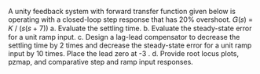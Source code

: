 A unity feedback system with forward transfer function given below is operating with a closed-loop step response that has 20% overshoot. 
𝐺(𝑠) = 𝐾 / (𝑠(𝑠 + 7))
a. Evaluate the settling time.
b. Evaluate the steady-state error for a unit ramp input.
c. Design a lag-lead compensator to decrease the settling time by 2 times and decrease the steady-state error for a unit ramp input by 10 times. Place the lead zero at -3 .
d. Provide root locus plots, pzmap, and comparative step and ramp input responses.
